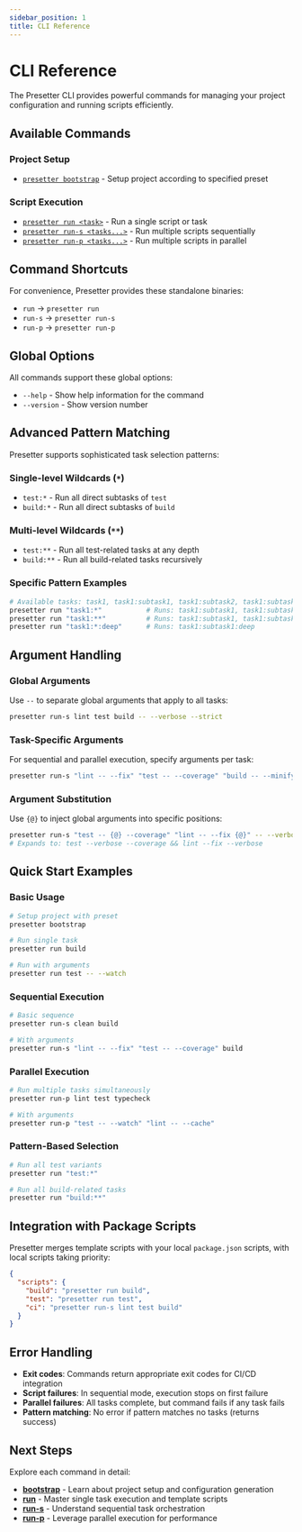 ```yaml
---
sidebar_position: 1
title: CLI Reference
---
```


# CLI Reference

The Presetter CLI provides powerful commands for managing your project configuration and running scripts efficiently.

## Available Commands

### Project Setup
- [`presetter bootstrap`](./bootstrap) - Setup project according to specified preset

### Script Execution
- [`presetter run <task>`](./run) - Run a single script or task
- [`presetter run-s <tasks...>`](./run-s) - Run multiple scripts sequentially
- [`presetter run-p <tasks...>`](./run-p) - Run multiple scripts in parallel

## Command Shortcuts

For convenience, Presetter provides these standalone binaries:
- `run` → `presetter run`
- `run-s` → `presetter run-s`  
- `run-p` → `presetter run-p`

## Global Options

All commands support these global options:
- `--help` - Show help information for the command
- `--version` - Show version number

## Advanced Pattern Matching

Presetter supports sophisticated task selection patterns:

### Single-level Wildcards (`*`)
- `test:*` - Run all direct subtasks of `test`
- `build:*` - Run all direct subtasks of `build`

### Multi-level Wildcards (`**`)
- `test:**` - Run all test-related tasks at any depth
- `build:**` - Run all build-related tasks recursively

### Specific Pattern Examples
```bash
# Available tasks: task1, task1:subtask1, task1:subtask2, task1:subtask1:deep
presetter run "task1:*"           # Runs: task1:subtask1, task1:subtask2
presetter run "task1:**"          # Runs: task1:subtask1, task1:subtask2, task1:subtask1:deep
presetter run "task1:*:deep"      # Runs: task1:subtask1:deep
```

## Argument Handling

### Global Arguments
Use `--` to separate global arguments that apply to all tasks:
```bash
presetter run-s lint test build -- --verbose --strict
```

### Task-Specific Arguments
For sequential and parallel execution, specify arguments per task:
```bash
presetter run-s "lint -- --fix" "test -- --coverage" "build -- --minify"
```

### Argument Substitution
Use `{@}` to inject global arguments into specific positions:
```bash
presetter run-s "test -- {@} --coverage" "lint -- --fix {@}" -- --verbose
# Expands to: test --verbose --coverage && lint --fix --verbose
```

## Quick Start Examples

### Basic Usage
```bash
# Setup project with preset
presetter bootstrap

# Run single task
presetter run build

# Run with arguments
presetter run test -- --watch
```

### Sequential Execution
```bash
# Basic sequence
presetter run-s clean build

# With arguments
presetter run-s "lint -- --fix" "test -- --coverage" build
```

### Parallel Execution
```bash
# Run multiple tasks simultaneously
presetter run-p lint test typecheck

# With arguments
presetter run-p "test -- --watch" "lint -- --cache"
```

### Pattern-Based Selection
```bash
# Run all test variants
presetter run "test:*"

# Run all build-related tasks
presetter run "build:**"
```

## Integration with Package Scripts

Presetter merges template scripts with your local `package.json` scripts, with local scripts taking priority:

```json
{
  "scripts": {
    "build": "presetter run build",
    "test": "presetter run test",
    "ci": "presetter run-s lint test build"
  }
}
```

## Error Handling

- **Exit codes**: Commands return appropriate exit codes for CI/CD integration
- **Script failures**: In sequential mode, execution stops on first failure
- **Parallel failures**: All tasks complete, but command fails if any task fails
- **Pattern matching**: No error if pattern matches no tasks (returns success)

## Next Steps

Explore each command in detail:
- **[bootstrap](./bootstrap)** - Learn about project setup and configuration generation
- **[run](./run)** - Master single task execution and template scripts
- **[run-s](./run-s)** - Understand sequential task orchestration
- **[run-p](./run-p)** - Leverage parallel execution for performance